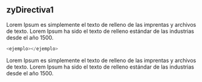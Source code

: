 ## zyDirectiva1

Lorem Ipsum es simplemente el texto de relleno de las imprentas y archivos de texto. Lorem Ipsum ha sido el texto de relleno estándar de las industrias desde el año 1500.

```javascript
<ejemplo></ejemplo>
```

Lorem Ipsum es simplemente el texto de relleno de las imprentas y archivos de texto. Lorem Ipsum ha sido el texto de relleno estándar de las industrias desde el año 1500.


